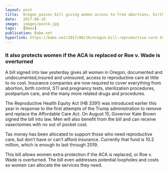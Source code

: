 ```yaml
---
layout: post
title:  Oregon passes bill giving women access to free abortions, birth control and all reproductive care
date:   2017-08-16
image:  images/post4.jpg
tags:   [News]
publication: Babe.net
hyperlink: https://babe.net/2017/08/16/oregon-bill-reproductive-care-10950
---
```

### It also protects women if the ACA is replaced or Roe v. Wade is overturned

A bill signed into law yesterday gives all women in Oregon, documented and undocumented,insured and uninsured, access to reproductive care at little to no cost. Insurance companies are now required to cover everything from abortion, birth control, STI and pregnancy tests, sterilization procedures, postpartum care, and the many more related drugs and procedures.

The Reproductive Health Equity Act (HB 3391) was introduced earlier this year in response to the first attempts of the Trump administration to remove and replace the Affordable Care Act. On August 15, Governor Kate Brown signed the bill into law. Men will also benefit from the bill and can receive vasectomies with no out of pocket cost.

Tax money has been allocated to support those who need reproductive care, but don’t have or can’t afford insurance. Currently that fund is 10.2 million, which is enough to last through 2019.

This bill allows women extra protection if the ACA is replaced, or Roe v. Wade is overturned. The bill even addresses potential loopholes and costs so women can allocate the services they need.
